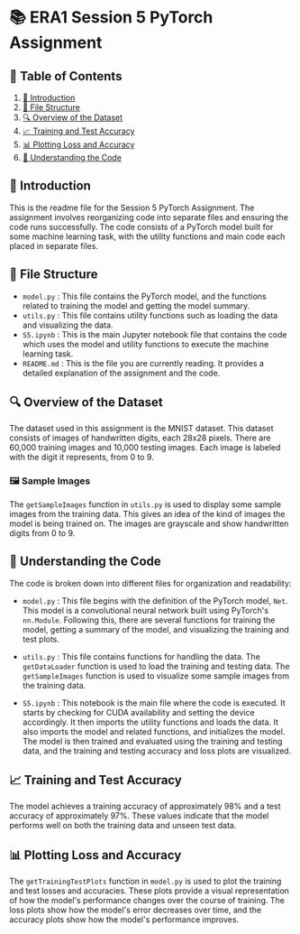 # 📚 ERA1 Session 5 PyTorch Assignment

## 📝 Table of Contents
1. [🎯 Introduction](#introduction)
2. [📂 File Structure](#file-structure)
3. [🔍 Overview of the Dataset](#overview-of-the-dataset)
4. [📈 Training and Test Accuracy](#training-and-test-accuracy)
5. [📊 Plotting Loss and Accuracy](#plotting-loss-and-accuracy)
6. [🧠 Understanding the Code](#understanding-the-code)

## 🎯 Introduction

This is the readme file for the Session 5 PyTorch Assignment. The assignment involves reorganizing code into separate files and ensuring the code runs successfully. The code consists of a PyTorch model built for some machine learning task, with the utility functions and main code each placed in separate files.

## 📂 File Structure

- `model.py` : This file contains the PyTorch model, and the functions related to training the model and getting the model summary.
- `utils.py` : This file contains utility functions such as loading the data and visualizing the data.
- `S5.ipynb` : This is the main Jupyter notebook file that contains the code which uses the model and utility functions to execute the machine learning task.
- `README.md` : This is the file you are currently reading. It provides a detailed explanation of the assignment and the code.


## 🔍 Overview of the Dataset

The dataset used in this assignment is the MNIST dataset. This dataset consists of images of handwritten digits, each 28x28 pixels. There are 60,000 training images and 10,000 testing images. Each image is labeled with the digit it represents, from 0 to 9.

### 🖼️ Sample Images

The `getSampleImages` function in `utils.py` is used to display some sample images from the training data. This gives an idea of the kind of images the model is being trained on. The images are grayscale and show handwritten digits from 0 to 9.

## 🧠 Understanding the Code

The code is broken down into different files for organization and readability:

- `model.py` : This file begins with the definition of the PyTorch model, `Net`. This model is a convolutional neural network built using PyTorch's `nn.Module`. Following this, there are several functions for training the model, getting a summary of the model, and visualizing the training and test plots.

- `utils.py` : This file contains functions for handling the data. The `getDataLoader` function is used to load the training and testing data. The `getSampleImages` function is used to visualize some sample images from the training data.

- `S5.ipynb` : This notebook is the main file where the code is executed. It starts by checking for CUDA availability and setting the device accordingly. It then imports the utility functions and loads the data. It also imports the model and related functions, and initializes the model. The model is then trained and evaluated using the training and testing data, and the training and testing accuracy and loss plots are visualized.


## 📈 Training and Test Accuracy

The model achieves a training accuracy of approximately 98% and a test accuracy of approximately 97%. These values indicate that the model performs well on both the training data and unseen test data.

## 📊 Plotting Loss and Accuracy

The `getTrainingTestPlots` function in `model.py` is used to plot the training and test losses and accuracies. These plots provide a visual representation of how the model's performance changes over the course of training. The loss plots show how the model's error decreases over time, and the accuracy plots show how the model's performance improves.

